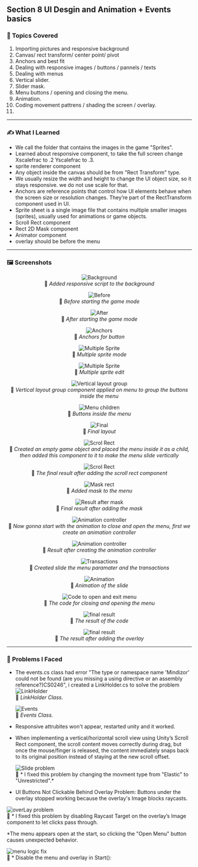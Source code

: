 ## Section 8 UI Desgin and Animation + Events basics

### 📌 Topics Covered  
1. Importing pictures and responsive background
2. Canvas/ rect transform/ center point/ pivot
3. Anchors and best fit
4. Dealing with responsive images / buttons / pannels / texts
5. Dealing with menus
6. Vertical slider.
7. Slider mask.
8. Menu buttons / opening and closing the menu.
9. Animation.
10. Coding movement pattrens / shading the screen / overlay.
11. 

---

### ✍️ What I Learned
* We call the folder that contains the images in the game "Sprites". 
* Learned about responsive component, to take the full screen change Xscalefrac to .2 Yscalefrac to .3.
* sprite renderer component
* Any object inside the canvas should be from "Rect Transform" type.
* We usually resize the width and height to change the UI object size, so it stays responsive. we do not use scale for that.
* Anchors are reference points that control how UI elements behave when the screen size or resolution changes. They’re part of the RectTransform component used in UI.
* Sprite sheet is a single image file that contains multiple smaller images (sprites), usually used for animations or game objects.
* Scroll Rect component
* Rect 2D Mask component
* Animator component
* overlay should be before the menu



---

### 🖼️ Screenshots  

<div align="center">

![Background](https://i.imgur.com/OpIA4r9.png)  
📌 *Added responsive script to the background*

![Before](https://i.imgur.com/AE6bLTn.png)  
📌 *Before starting the game mode*

![After](https://i.imgur.com/XEneGX8.png)  
📌 *After starting the game mode*


![Anchors](https://i.imgur.com/x78btNK.png)  
📌 *Anchors for button*

![Multiple Sprite](https://i.imgur.com/zJZVNIR.png)  
📌 *Multiple sprite mode*

![Multiple Sprite](https://i.imgur.com/cJD0x6Q.png)  
📌 *Multiple sprite edit*


![Vertical layout group](https://i.imgur.com/YPCdXBK.png)  
📌 *Vertical layout group component applied on menu to group the buttons inside the menu*

![Menu children](https://i.imgur.com/SsGxFT3.png)  
📌 *Buttons inside the menu*

![Final](https://i.imgur.com/JweY6HH.png)  
📌 *Final layout*

![Scrol Rect](https://i.imgur.com/zPEuVnM.png)  
📌 *Created an empty game object and placed the menu inside it as a child, then added this component to it to make the menu slide vertically*

![Scrol Rect](https://i.imgur.com/MbNIl8H.gif)  
📌 *The final result after adding the scroll rect component*

![Mask rect](https://i.imgur.com/kwyAGOC.png)  
📌 *Added mask to the menu*

![Result after mask](https://i.imgur.com/QYOP7LS.gif)  
📌 *Final result after adding the mask*

![Animation controller](https://i.imgur.com/HDZw9Yg.png)  
📌 *Now gonna start with the animation to close and open the menu, first we create an animation controller*

![Animation controller](https://i.imgur.com/uPS8tvO.png)  
📌 *Result after creating the animation controller*

![Transactions](https://i.imgur.com/w59tbft.png)  
📌 *Created slide the menu paramater and the transactions*

![Animation](https://i.imgur.com/TEmf8Lg.gif)  
📌 *Animation of the slide*

![Code to open and exit menu](https://i.imgur.com/1DUo9kV.png)  
📌 *The code for closing and opening the menu*

![final result](https://i.imgur.com/11EDtyq.gif)  
📌 *The result of the code*

![final result](https://i.imgur.com/t031deq.gif)  
📌 *The result after adding the overlay*



</div>

---


  ### 🧪 Problems I Faced  
* The events.cs class had error "The type or namespace name 'Mindizor' could not be found (are you missing a using directive or an assembly reference?)CS0246", i created a LinkHolder.cs to solve the problem
  ![LinkHolder](https://i.imgur.com/93wKghT.png)  
📌 *LinkHolder Class.*

  ![Events](https://i.imgur.com/6CGGfnj.png)  
📌 *Events Class.*

* Responsive attrubites won't appear, restarted unity and it worked.
* When implementing a vertical/horizontal scroll view using Unity’s Scroll Rect component, the scroll content moves correctly during drag, but once the mouse/finger is released, the content immediately snaps back to its original position instead of staying at the new scroll offset.

  ![Slide problem](https://i.imgur.com/IScBTsL.png)  
📌 * I fixed this problem by changing the movment type from "Elastic" to "Unrestricted".*

* UI Buttons Not Clickable Behind Overlay
Problem: Buttons under the overlay stopped working because the overlay's Image blocks raycasts.

![overLay problem](https://i.imgur.com/uav9x7C.png)  
📌 * I fixed this problem by disabling Raycast Target on the overlay’s Image component to let clicks pass through.


*The menu appears open at the start, so clicking the "Open Menu" button causes unexpected behavior.

![menu logic fix](https://i.imgur.com/4maG2cM.png)  
📌 * Disable the menu and overlay in Start():



